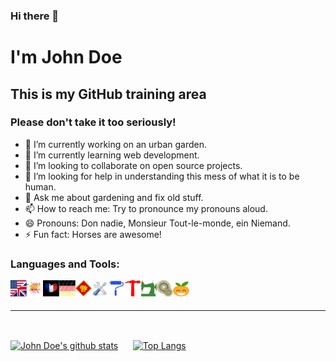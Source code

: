 ### Hi there 👋

# I'm John Doe

## This is my GitHub training area

### Please don't take it too seriously!

- 🌱 I’m currently working on an urban garden.
- 🔭 I’m currently learning web development.
- 👯 I’m looking to collaborate on open source projects.
- 🤔 I’m looking for help in understanding this mess of what it is to be human.
- 💬 Ask me about gardening and fix old stuff.
- 📫 How to reach me: Try to pronounce my pronouns aloud.
- 😄 Pronouns: Don nadie, Monsieur Tout-le-monde, ein Niemand.
- ⚡ Fun fact: Horses are awesome!

### Languages and Tools:

<img align="left" alt="english" width="26px" src="./img/us-uk-flag.svg">
<img align="left" alt="spanish" width="26px" src="./img/spanish-flag.svg">
<img align="left" alt="french" width="26px" src="./img/french-flag.svg">
<img align="left" alt="german" width="26px" src="./img/german-flag.svg">
<img align="left" alt="chinese" width="26px" src="./img/chinese.svg">
<img align="left" alt="tools" width="26px" src="./img/tools.svg">
<img align="left" alt="paintbrush" width="26px" height="auto" src="./img/paintbrush.svg">
<img align="left" alt="hammer" width="26px" height="auto" src="./img/hammer.svg">
<img align="left" alt="sewing machine" width="26px" src="./img/sewing-machine.svg">
<img align="left" alt="gears" width="26px" src="./img/gears.svg">
<img align="left" alt="lol" width="26px" src="./img/lol.svg">

<br />
<br />

---

<br />

<a href="https://github.com/anuraghazra/github-readme-stats"><img align="center" src="https://github-readme-stats.vercel.app/api?username=J-JD&show_icons=true&include_all_commits=true&theme=radical&hide_border=false" alt="John Doe's github stats" /></a>
&nbsp;&nbsp;&nbsp;&nbsp;
<a href="https://github.com/anuraghazra/github-readme-stats"><img align="center" src="https://github-readme-stats.vercel.app/api/top-langs/?username=J-JD&layout=compact&theme=radical&hide_border=false" alt="Top Langs" /></a>
